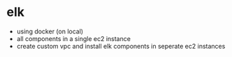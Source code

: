 # elk


- using docker (on local)
- all components in a single ec2 instance
- create custom vpc and install elk components in seperate ec2 instances
